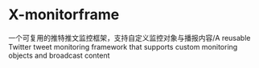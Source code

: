 # X-monitorframe
一个可复用的推特推文监控框架，支持自定义监控对象与播报内容/A reusable Twitter tweet monitoring framework that supports custom monitoring objects and broadcast content
